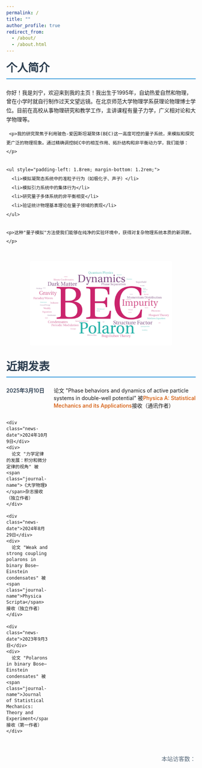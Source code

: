 ```yaml
---
permalink: /
title: ""
author_profile: true
redirect_from: 
  - /about/
  - /about.html
---
```


<style>
  .section {
    margin-bottom: 2.5rem;
  }
  
  .section-title {
    margin: 0 0 1.5rem 0;
    font-size: 1.8rem;
    color: #2c3e50;
    padding-bottom: 0.6rem;
    border-bottom: 2px solid #3498db;
  }
  
  .about-content {
    line-height: 1.7;
  }
  
  .research-image {
    text-align: center;
    margin: 1.8rem auto;
    max-width: 75%;
  }
  
  .research-image img {
    max-width: 100%;
    height: auto;
    border-radius: 4px;
  }
  
  .news-container {
    display: grid;
    grid-template-columns: 110px 1fr;
    gap: 0.8rem 1rem;
    margin-top: 1rem;
  }
  
  .news-date {
    font-weight: 600;
    color: #2c3e50;
  }
  
  .journal-name {
    color: #d35400;
    font-weight: 500;
  }
  
  .visitor-counter {
    text-align: right;
    margin: 2rem 0;
    font-size: 0.95rem;
    color: #5a6c7d;
  }
</style>

<div class="section">
  <h2 class="section-title">个人简介</h2>
  
  <div class="about-content">
    <p>你好！我是刘宁，欢迎来到我的主页！我出生于1995年，自幼热爱自然和物理，曾在小学时就自行制作过天文望远镜。在北京师范大学物理学系获理论物理博士学位。目前在高校从事物理研究和教学工作，主讲课程有量子力学，广义相对论和大学物理等。</p>
    
     <p>我的研究聚焦于利用玻色-爱因斯坦凝聚体(BEC)这一高度可控的量子系统，来模拟和探究更广泛的物理现象。通过精确调控BEC中的相互作用、拓扑结构和非平衡动力学，我们能够：</p>
    
    <ul style="padding-left: 1.8rem; margin-bottom: 1.2rem;">
      <li>模拟凝聚态系统中的准粒子行为（如极化子、声子）</li>
      <li>模拟引力系统中的集体行为</li>
      <li>研究量子多体系统的非平衡相变</li>
      <li>验证统计物理基本理论在量子领域的表现</li>
    </ul>
    
    <p>这种"量子模拟"方法使我们能够在纯净的实验环境中，获得对复杂物理系统本质的新洞察。</p>
  </div>
</div>
    <div class="research-image">
      <img src="/images/BEC.png" alt="研究关键词云图">
    </div>
    
   

<div class="section">
  <h2 class="section-title">近期发表</h2>
  
  <div class="news-container">
    <div class="news-date">2025年3月10日</div>
    <div>
      论文 "Phase behaviors and dynamics of active particle systems in double-well potential" 被<span class="journal-name">Physica A: Statistical Mechanics and its Applications</span>接收（通讯作者）
    </div>
    
    <div class="news-date">2024年10月9日</div>
    <div>
      论文 "力学定律的发展：积分和微分定律的视角" 被<span class="journal-name">《大学物理》</span>杂志接收（独立作者）
    </div>
    
    <div class="news-date">2024年8月29日</div>
    <div>
      论文 "Weak and strong coupling polarons in binary Bose–Einstein condensates" 被<span class="journal-name">Physica Scripta</span>接收（独立作者）
    </div>
    
    <div class="news-date">2023年9月3日</div>
    <div>
      论文 "Polarons in binary Bose–Einstein condensates" 被<span class="journal-name">Journal of Statistical Mechanics: Theory and Experiment</span>接收（第一作者）
    </div>
  </div>
</div>

<div class="visitor-counter">
  <span id="busuanzi_container_site_uv">本站访客数：<span id="busuanzi_value_site_uv"></span></span>
</div>

<script async src="//busuanzi.ibruce.info/busuanzi/2.3/busuanzi.pure.mini.js"></script>
